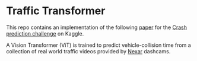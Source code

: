 # Traffic Transformer

This repo contains an implementation of the following [paper](https://www.aimspress.com/article/doi/10.3934/math.2024617)
for the [Crash prediction challenge](https://www.kaggle.com/competitions/nexar-collision-prediction) on Kaggle.

A Vision Transformer (ViT) is trained to predict vehicle-collision time from a collection of real world traffic videos provided by [Nexar](https://www.getnexar.com/) dashcams.